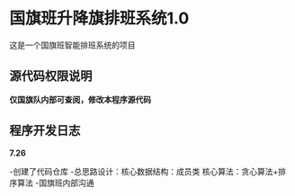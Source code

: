 #  国旗班升降旗排班系统1.0
这是一个国旗班智能排班系统的项目

##  源代码权限说明
**仅国旗队内部可查阅，修改本程序源代码**

##  程序开发日志
**7.26**

-创建了代码仓库
-总思路设计：核心数据结构：成员类 核心算法：贪心算法+排序算法
-国旗班内部沟通
